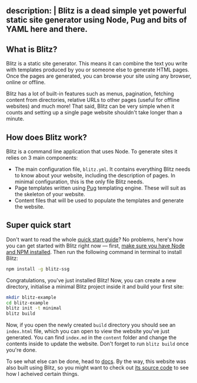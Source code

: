 description: |
    Blitz is a dead simple yet powerful static site generator using Node, Pug and bits of YAML here and there.
---
## What is Blitz?

Blitz is a static site generator. This means it can combine the text you write with templates produced by you or
someone else to generate HTML pages. Once the pages are generated, you can browse your site using any browser, online or
offline.

Blitz has a lot of built-in features such as menus, pagination, fetching content from directories, relative URLs to
other pages (useful for offline websites) and much more! That said, Blitz can be very simple when it counts and setting
up a single page website shouldn't take longer than a minute.

## How does Blitz work?

Blitz is a command line application that uses Node. To generate sites it relies on 3 main components:

* The main configuration file, `blitz.yml`. It contains everything Blitz needs to know about your website, including
the description of pages. In minimal configuration, this is the only file Blitz needs.
* Page templates written using [Pug](https://www.npmjs.com/package/pug) templating engine. These will suit as the
skeleton of your website.
* Content files that will be used to populate the templates and generate the website.

## Super quick start

Don't want to read the whole [quick start guide](https://www.getblitz.io/docs/0.1/getting-started-template)? No problems, here's how you can get started with Blitz right now —
first, [make sure you have Node and NPM installed](https://docs.npmjs.com/getting-started/installing-node). Then run the
following command in terminal to install Blitz:

```bash
npm install -g blitz-ssg
```

Congratulations, you've just installed Blitz! Now, you can create a new directory, initialise a minimal Blitz project
inside it and build your first site:

```bash
mkdir blitz-example
cd blitz-example
blitz init -t minimal
blitz build
```

Now, if you open the newly created `build` directory you should see an `index.html` file, which you can open to view
the website you've just generated. You can find `index.md` in the `content` folder and change the contents inside to
update the website. Don't forget to run `blitz build` once you're done.
 
 To see what else can be done, head to [docs](https://www.getblitz.io/docs/0.1/). By the way, this website was also built using Blitz, so you might want
 to check out [its source code](https://github.com/TimboKZ/blitz-website) to see how I acheived certain things.